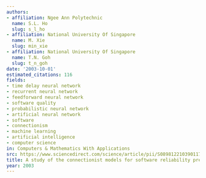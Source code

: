 ```yaml
---
authors:
- affiliation: Ngee Ann Polytechnic
  name: S.L. Ho
  slug: s_l_ho
- affiliation: National University Of Singapore
  name: M. Xie
  slug: min_xie
- affiliation: National University Of Singapore
  name: T.N. Goh
  slug: t_n_goh
date: '2003-10-01'
estimated_citations: 116
fields:
- time delay neural network
- recurrent neural network
- feedforward neural network
- software quality
- probabilistic neural network
- artificial neural network
- software
- connectionism
- machine learning
- artificial intelligence
- computer science
in: Computers & Mathematics With Applications
src: https://www.sciencedirect.com/science/article/pii/S0898122103901179
title: A study of the connectionist models for software reliability prediction
year: 2003
---
```

